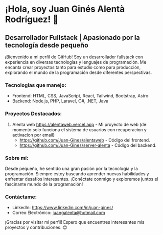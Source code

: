 # ¡Hola, soy Juan Ginés Alentà Rodríguez! 👋

## Desarrollador Fullstack | Apasionado por la tecnología desde pequeño

¡Bienvenido a mi perfil de GitHub! Soy un desarrollador fullstack con experiencia en diversas tecnologías y lenguajes de programación. Me encanta crear proyectos tanto para estudio como para producción, explorando el mundo de la programación desde diferentes perspectivas.

### Tecnologías que manejo:

- Frontend: HTML, CSS, JavaScript, React, Tailwind, Bootstrap, Astro 
- Backend: Node.js, PHP, Laravel, C#, .NET, Java

### Proyectos Destacados:

1. Alenta web https://alentaweb.vercel.app - Mi proyecto de web (de momento solo funciona el sistema de usuarios con recuperacion y activacion por email)
      - https://github.com/Juan-Gines/alentaweb - Código del frontend.
      - https://github.com/Juan-Gines/server-alenta - Código del backend. 

### Sobre mí:

Desde pequeño, he sentido una gran pasión por la tecnología y la programación. Siempre estoy buscando aprender nuevas habilidades y enfrentar desafíos interesantes. ¡Conéctate conmigo y exploremos juntos el fascinante mundo de la programación!

### Contáctame:

- LinkedIn: https://www.linkedin.com/in/juan-gines/
- Correo Electrónico: juangalenta@hotmail.com

¡Gracias por visitar mi perfil! Espero que encuentres interesantes mis proyectos y contribuciones. 😊
